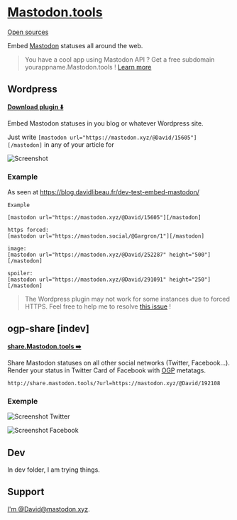 # [Mastodon.tools](http://mastodon.tools/)
[Open sources](https://github.com/DavidLibeau/mastodon-tools)

Embed [Mastodon](https://github.com/tootsuite/mastodon) statuses all around the web.


> You have a cool app using Mastodon API ? Get a free subdomain yourappname.Mastodon.tools ! [Learn more](/dns)

## Wordpress

[**Download plugin :arrow_down:**](https://wordpress.org/plugins/embed-mastodon/)

Embed Mastodon statuses in you blog or whatever Wordpress site.

Just write `[mastodon url="https://mastodon.xyz/@David/15605"][/mastodon]` in any of your article for

![Screenshot](http://mastodon.tools/wordpress/screenshot.png)


### Example

As seen at  https://blog.davidlibeau.fr/dev-test-embed-mastodon/


```
Example

[mastodon url="https://mastodon.xyz/@David/15605"][/mastodon]

https forced:
[mastodon url="https://mastodon.social/@Gargron/1"][/mastodon]

image:
[mastodon url="https://mastodon.xyz/@David/252287" height="500"][/mastodon]

spoiler:
[mastodon url="https://mastodon.xyz/@David/291091" height="250"][/mastodon]
```


> The Wordpress plugin may not work for some instances due to forced HTTPS. Feel free to help me to resolve [this issue](https://github.com/DavidLibeau/mastodon-tools/issues/1) !



## ogp-share [indev]

[**share.Mastodon.tools :arrow_right:**](http://share.mastodon.tools/)

Share Mastodon statuses on all other social networks (Twitter, Facebook...).
Render your status in Twitter Card of Facebook with [OGP](http://ogp.me/) metatags.

```
http://share.mastodon.tools/?url=https://mastodon.xyz/@David/192108
```

### Exemple

![Screenshot Twitter](http://mastodon.tools/ogp-share/screenshots/tw.png)

![Screenshot Facebook](http://mastodon.tools/ogp-share/screenshots/fb.png)


## Dev

In dev folder, I am trying things.


## Support

[I'm @David@mastodon.xyz](https://mastodon.xyz/@David).

